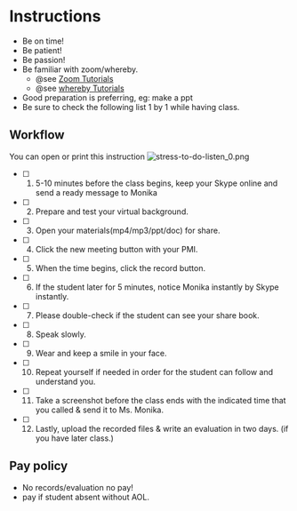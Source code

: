 # Instructions

- Be on time!
- Be patient!
- Be passion!
- Be familiar with zoom/whereby.
  - @see  [Zoom Tutorials](./zoom.html)
  - @see [whereby Tutorials](./whereby.html)
- Good preparation is preferring, eg: make a ppt
- Be sure to check the following list 1 by 1 while having class.

## Workflow

You can open or print this instruction 
![stress-to-do-listen_0.png](https://i.loli.net/2019/09/06/v3MY6nXRqzj2Wag.png)

- [ ] 1. 5-10 minutes before the class begins, keep your Skype online and send a ready message to Monika 
- [ ] 2.  Prepare and test your virtual background. 
- [ ] 3.  Open your materials(mp4/mp3/ppt/doc) for share.
- [ ] 4. Click the new meeting button with your PMI.
- [ ] 5. When the time begins, click the record button. 
- [ ] 6. If the student later for 5 minutes, notice Monika instantly by Skype instantly.
- [ ] 7. Please double-check if the student can see your share book. 
- [ ] 8.  Speak slowly.
- [ ] 9.  Wear and keep a smile in your face. 
- [ ] 10. Repeat yourself if needed in order for the student can follow and understand you. 
- [ ] 11. Take a screenshot before the class ends with the indicated time that you called & send it to Ms. Monika. 
- [ ] 12. Lastly, upload the recorded files & write an evaluation in two days. (if you have later class.)

  

## Pay policy

- No records/evaluation no pay!
- pay if student absent without AOL.